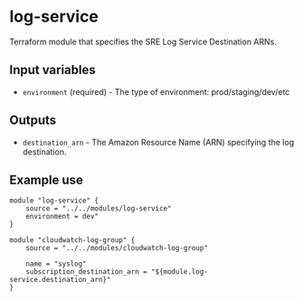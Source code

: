 log-service
===========

Terraform module that specifies the SRE Log Service Destination ARNs.


## Input variables

 * `environment` (required) - The type of environment: prod/staging/dev/etc

## Outputs

 * `destination_arn` - The Amazon Resource Name (ARN) specifying the log
   destination.

## Example use

```
module "log-service" {
    source = "../../modules/log-service"
    environment = dev"
}

module "cloudwatch-log-group" {
    source = "../../modules/cloudwatch-log-group"

    name = "syslog"
    subscription_destination_arn = "${module.log-service.destination_arn}"
}
```
